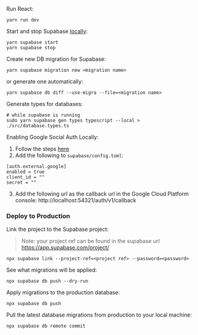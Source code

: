 Run React:

```
yarn run dev
```

Start and stop Supabase [locally](http://localhost:54323/):

```
yarn supabase start
yarn supabase stop
```



Create new DB migration for Supabase:

```
yarn supabase migration new <migration name>
```

or generate one automatically:

```
yarn supabase db diff --use-migra --file=<migration name>
```

Generate types for databases:

```
# while supabase is running
sudo yarn supabase gen types typescript --local > ./src/database.types.ts
```

Enabling Google Social Auth Locally:
1. Follow the steps [here](https://supabase.com/docs/learn/auth-deep-dive/auth-google-oauth)
2. Add the following to `supabase/config.toml`:
```
[auth.external.google]
enabled = true
client_id = ""
secret = ""
```
3. Add the following url as the callback url in the Google Cloud Platform console:
http://localhost:54321/auth/v1/callback



### Deploy to Production
Link the project to the Supabase project:
> Note: your project ref can be found in the supabase url https://app.supabase.com/project/<project ref>
```
npx supabase link --project-ref=<project ref> --password=<password>
```

See what migrations will be applied:
```
npx supabase db push --dry-run
```

Apply migrations to the production database:
```
npx supabase db push
```

Pull the latest database migrations from production to your local machine:
```
npx supabase db remote commit
```